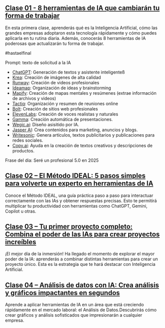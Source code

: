 ## [Clase 01 - 8 herramientas de IA que cambiarán tu forma de trabajar](https://www.youtube.com/watch?v=Du5d7TEWaNg)
En esta primera clase, aprenderás qué es la Inteligencia Artificial, cómo las grandes empresas adoptaron esta tecnología rápidamente y cómo puedes aplicarla en tu rutina diaria. Además, conocerás 8 herramientas de IA poderosas que actualizarán tu forma de trabajar.

#hastaelfinal

Prompt: texto de solicitud a la IA

- [ChatGPT](https://chatgpt.com/): Generación de textos y asistente inteligenteß
- [Krea](https://www.krea.ai/image): Creación de imágenes de alta calidad
- [Runway](https://app.runwayml.com/video-tools/teams/): Creación de videos profesionales
- [Ideamap](https://ideamap.ai/): Organización de ideas y brainstorming
- [Mapify](https://mapify.so): Creación de mapas mentales y resúmenes (extrae información de archivos y videos)
- [Tactiq](https://tactiq.io/): Organización y resumen de reuniones online
- [Bolt](https://bolt.new/): Creación de sitios web profesionales
- [ElevenLabs](https://elevenlabs.io/app/speech-synthesis/text-to-speech): Creación de voces realistas y naturales
- [Gamma](https://gamma.app/): Creación automática de presentaciones.
- [Wegic.ai](https://wegic.ai/): Diseño asisitido por IA.
- [Jasper AI](https://www.jasper.ai/): Crea contenidos para marketing, anuncios y blogs.
- [Writesonic](https://writesonic.com/): Genera artículos, textos publicitarios y publicaciones para redes sociales.
- [Copy.ai](https://www.copy.ai/): Ayuda en la creación de textos creativos y descripciones de productos.

Frase del dia: Seré un profesional 5.0 en 2025

## [Clase 02 – El Método IDEAL: 5 pasos simples para volverte un experto en herramientas de IA](https://www.youtube.com/watch?v=vWQD7h7EW4I)
Conoce el Método IDEAL, una guía práctica paso a paso para interactuar correctamente con las IAs y obtener respuestas precisas.
Esto te permitirá multiplicar tu productividad con herramientas como ChatGPT, Gemini, Copilot u otras.


## [Clase 03 – Tu primer proyecto completo: Combina el poder de las IAs para crear proyectos increíbles](https://www.youtube.com/watch?v=dxFIyBCLfNs)
¡El mejor día de la inmersión! Ha llegado el momento de explorar el mayor poder de la IA: aprenderás a combinar distintas herramientas para crear un proyecto único. Esta es la estrategia que te hará destacar con Inteligencia Artificial.


## [Clase 04 – Análisis de datos con IA: Crea análisis y gráficos impactantes en segundos](https://www.youtube.com/watch?v=LVP1iFkPzBE)
Aprende a aplicar herramientas de IA en un área que está creciendo rápidamente en el mercado laboral: el Análisis de Datos.Descubrirás cómo crear gráficos y análisis sofisticados que impresionarán a cualquier empresa.
